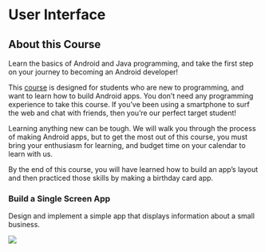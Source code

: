 # User Interface

## About this Course

Learn the basics of Android and Java programming, and take the first step on your journey to becoming an Android developer!

This [course](https://www.udacity.com/course/android-basics-user-interface--ud834) is designed for students who are new to programming, and want to learn how to build Android apps. You don’t need any programming experience to take this course. If you’ve been using a smartphone to surf the web and chat with friends, then you’re our perfect target student!

Learning anything new can be tough. We will walk you through the process of making Android apps, but to get the most out of this course, you must bring your enthusiasm for learning, and budget time on your calendar to learn with us.

By the end of this course, you will have learned how to build an app’s layout and then practiced those skills by making a birthday card app.

### Build a Single Screen App

Design and implement a simple app that displays information about a small business.

<img src="https://github.com/vanyaland/Android-Basics-Nanodegree-by-Google/blob/master/res/run_club.png">

